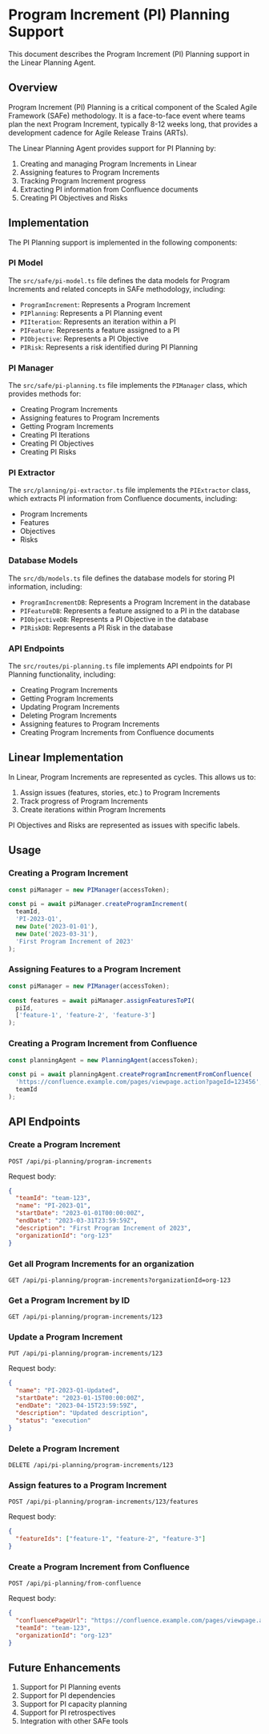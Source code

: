 # Program Increment (PI) Planning Support

This document describes the Program Increment (PI) Planning support in the Linear Planning Agent.

## Overview

Program Increment (PI) Planning is a critical component of the Scaled Agile Framework (SAFe) methodology. It is a face-to-face event where teams plan the next Program Increment, typically 8-12 weeks long, that provides a development cadence for Agile Release Trains (ARTs).

The Linear Planning Agent provides support for PI Planning by:

1. Creating and managing Program Increments in Linear
2. Assigning features to Program Increments
3. Tracking Program Increment progress
4. Extracting PI information from Confluence documents
5. Creating PI Objectives and Risks

## Implementation

The PI Planning support is implemented in the following components:

### PI Model

The `src/safe/pi-model.ts` file defines the data models for Program Increments and related concepts in SAFe methodology, including:

- `ProgramIncrement`: Represents a Program Increment
- `PIPlanning`: Represents a PI Planning event
- `PIIteration`: Represents an iteration within a PI
- `PIFeature`: Represents a feature assigned to a PI
- `PIObjective`: Represents a PI Objective
- `PIRisk`: Represents a risk identified during PI Planning

### PI Manager

The `src/safe/pi-planning.ts` file implements the `PIManager` class, which provides methods for:

- Creating Program Increments
- Assigning features to Program Increments
- Getting Program Increments
- Creating PI Iterations
- Creating PI Objectives
- Creating PI Risks

### PI Extractor

The `src/planning/pi-extractor.ts` file implements the `PIExtractor` class, which extracts PI information from Confluence documents, including:

- Program Increments
- Features
- Objectives
- Risks

### Database Models

The `src/db/models.ts` file defines the database models for storing PI information, including:

- `ProgramIncrementDB`: Represents a Program Increment in the database
- `PIFeatureDB`: Represents a feature assigned to a PI in the database
- `PIObjectiveDB`: Represents a PI Objective in the database
- `PIRiskDB`: Represents a PI Risk in the database

### API Endpoints

The `src/routes/pi-planning.ts` file implements API endpoints for PI Planning functionality, including:

- Creating Program Increments
- Getting Program Increments
- Updating Program Increments
- Deleting Program Increments
- Assigning features to Program Increments
- Creating Program Increments from Confluence documents

## Linear Implementation

In Linear, Program Increments are represented as cycles. This allows us to:

1. Assign issues (features, stories, etc.) to Program Increments
2. Track progress of Program Increments
3. Create iterations within Program Increments

PI Objectives and Risks are represented as issues with specific labels.

## Usage

### Creating a Program Increment

```typescript
const piManager = new PIManager(accessToken);

const pi = await piManager.createProgramIncrement(
  teamId,
  'PI-2023-Q1',
  new Date('2023-01-01'),
  new Date('2023-03-31'),
  'First Program Increment of 2023'
);
```

### Assigning Features to a Program Increment

```typescript
const piManager = new PIManager(accessToken);

const features = await piManager.assignFeaturesToPI(
  piId,
  ['feature-1', 'feature-2', 'feature-3']
);
```

### Creating a Program Increment from Confluence

```typescript
const planningAgent = new PlanningAgent(accessToken);

const pi = await planningAgent.createProgramIncrementFromConfluence(
  'https://confluence.example.com/pages/viewpage.action?pageId=123456',
  teamId
);
```

## API Endpoints

### Create a Program Increment

```
POST /api/pi-planning/program-increments
```

Request body:

```json
{
  "teamId": "team-123",
  "name": "PI-2023-Q1",
  "startDate": "2023-01-01T00:00:00Z",
  "endDate": "2023-03-31T23:59:59Z",
  "description": "First Program Increment of 2023",
  "organizationId": "org-123"
}
```

### Get all Program Increments for an organization

```
GET /api/pi-planning/program-increments?organizationId=org-123
```

### Get a Program Increment by ID

```
GET /api/pi-planning/program-increments/123
```

### Update a Program Increment

```
PUT /api/pi-planning/program-increments/123
```

Request body:

```json
{
  "name": "PI-2023-Q1-Updated",
  "startDate": "2023-01-15T00:00:00Z",
  "endDate": "2023-04-15T23:59:59Z",
  "description": "Updated description",
  "status": "execution"
}
```

### Delete a Program Increment

```
DELETE /api/pi-planning/program-increments/123
```

### Assign features to a Program Increment

```
POST /api/pi-planning/program-increments/123/features
```

Request body:

```json
{
  "featureIds": ["feature-1", "feature-2", "feature-3"]
}
```

### Create a Program Increment from Confluence

```
POST /api/pi-planning/from-confluence
```

Request body:

```json
{
  "confluencePageUrl": "https://confluence.example.com/pages/viewpage.action?pageId=123456",
  "teamId": "team-123",
  "organizationId": "org-123"
}
```

## Future Enhancements

1. Support for PI Planning events
2. Support for PI dependencies
3. Support for PI capacity planning
4. Support for PI retrospectives
5. Integration with other SAFe tools
